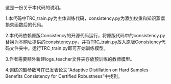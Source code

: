这是一份关于本代码的说明。
﻿



1.本代码中TRC_train.py为主体训练代码，consistency.py为添加权重和知识蒸馏损失函数后的代码。


 
2.本代码依赖原版Consistency的开源代码运行，将原版代码中的consistency.py替换为本网址提供的consistency.py，并将TRC_train.py放入原版Consistency代码文件夹中。运行TRC_train.py即可开始训练模型。



3.作者需要额外新建logs_teacher文件夹存放预训练的教师模型。


 
4.训练的超参数可在已发表论文“Adaptive Distillation on Hard Samples Benefits Consistency for Certified Robustness”中找到。
